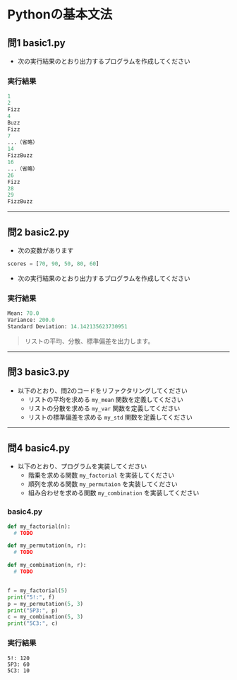 # Pythonの基本文法

## 問1 basic1.py

+ 次の実行結果のとおり出力するプログラムを作成してください

### 実行結果

```py
1
2
Fizz
4
Buzz
Fizz
7
...（省略）
14
FizzBuzz
16
...（省略）
26
Fizz
28
29
FizzBuzz
```

---

## 問2 basic2.py

+ 次の変数があります

```py
scores = [70, 90, 50, 80, 60]
```

+ 次の実行結果のとおり出力するプログラムを作成してください

### 実行結果

```py
Mean: 70.0
Variance: 200.0
Standard Deviation: 14.142135623730951
```

> リストの平均、分散、標準偏差を出力します。

---

## 問3 basic3.py

+ 以下のとおり、問2のコードをリファクタリングしてください
  + リストの平均を求める `my_mean` 関数を定義してください
  + リストの分散を求める `my_var` 関数を定義してください
  + リストの標準偏差を求める `my_std` 関数を定義してください

---

## 問4 basic4.py

+ 以下のとおり、プログラムを実装してください
  + 階乗を求める関数 `my_factorial` を実装してください
  + 順列を求める関数 `my_permutaion` を実装してください
  + 組み合わせを求める関数 `my_combination` を実装してください

### basic4.py

```py
def my_factorial(n):
  # TODO

def my_permutation(n, r):
  # TODO

def my_combination(n, r):
  # TODO


f = my_factorial(5)
print("5!:", f)
p = my_permutation(5, 3)
print("5P3:", p)
c = my_combination(5, 3)
print("5C3:", c)
```

### 実行結果

```
5!: 120
5P3: 60
5C3: 10
```

<!--
## 参考：応用問題

+ [scores.csv](data/scores.csv)をダウンロードしてください。

```python
from sklearn.tree import DecisionTreeClassifier
from sklearn.model_selection import train_test_split
from sklearn.metrics import accuracy_score

scores_df = pd.read_csv("scores.csv")
train, test = train_test_split(scores_df, random_state=0)

train_x = train[["age", "english", "math", "science"]]
train_y = train["result"]
model = DecisionTreeClassifier(random_state=0)
model.fit(train_x, train_y)

test_x = test[["age", "english", "math", "science"]]
test_y = test["result"]
predicted = model.predict(test_x)
print(predicted.tolist())
print(test_y.tolist())

correct = 0
for i in range(len(predicted)):
  if predicted[i] == test_y.tolist()[i]:
    correct += 1
print(correct / len(predicted))

# print("Accuracy:", accuracy_score(test_y, predicted))
```

---

 -->

<!-- 

# 1
for i in range(1, 31):
  if i % 3 == 0 and i % 5 ==0:
    print("FizzBuzz")
  elif i % 3 == 0:
    print("Fizz")
  elif i% 5 == 0:
    print("Buzz")
  else:
    print(str(i))

# 2
scores = [70, 90, 50, 80, 60]
total = sum(scores)
mean = total / len(scores)
print("Mean:", mean)
squared_deviation_sum = 0
for score in scores:
  squared_deviation_sum += (score - mean)**2
variance = squared_deviation_sum / len(scores)
print("Variance:", variance)
sd = variance ** 0.5
print("Standard Deviation", sd)

# 3
def my_mean(lst):
  if len(lst) == 0: return 0
  return sum(lst) / len(lst)

def my_var(lst):
  mean = my_mean(lst)
  squared_deviation_sum = 0
  for x in lst:
    squared_deviation_sum += (x - mean)**2
  return squared_deviation_sum / len(lst)

def my_std(lst):
  return my_var(lst) ** 0.5

scores = [70, 90, 50, 80, 60]

mean = my_mean(scores)
print("Mean:", mean)
variance = my_var(scores)
print("Variance:", variance)
sd = my_std(scores)
print("Standard Deviation", sd)

# 4
def my_factorial(n):
  result = 1
  for i in range(1, n + 1):
    result = result * i
  return result

def my_permutation(n, r):
  return my_factorial(n) // my_factorial(n - r)

def my_combination(n, r):
  return my_permutation(n, r) // my_factorial(r)

f = my_factorial(5)
print("5!:", f)
p = my_permutation(5, 3)
print("5P3:", p)
c = my_combination(5, 3)
print("5C3:", c)

-->